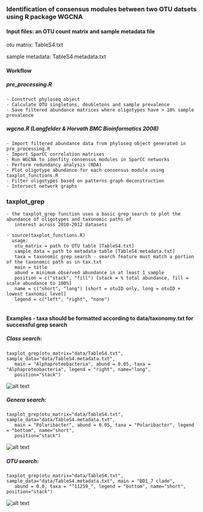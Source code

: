 ### Identification of consensus modules between two OTU datsets using R package WGCNA

#### Input files: an OTU count matrix and sample metadata file

otu matrix: TableS4.txt

sample metadata: TableS4.metadata.txt

#### Workflow

##### pre_processing.R 
```
- Construct phyloseq object
- Calculate OTU singletons, doubletons and sample prevalence
- Save filtered abundance matrices where oligotypes have > 10% sample prevalence
```

##### wgcna.R (Langfelder & Horvath *BMC Bioinformatics* 2008)
```
- Import filtered abundance data from phyloseq object generated in pre_processing.R
- Import SparCC correlation matrixes
- Run WGCNA to idenfity consensus modules in SparCC networks
- Perform redundancy analysis (RDA)
- Plot oligotype abundance for each consensus module using taxplot_functions.R
- Filter oligotypes based on patterns graph deconstruction
- Intersect network graphs
```

### taxplot_grep
```
- the taxplot_grep function uses a basic grep search to plot the abundance of oligotypes and taxonomic paths of 
   interest across 2010-2012 datasets

- source(taxplot_functions.R)
  usage: 
   otu_matrix = path to OTU table [TableS4.txt]
   sample_data = path to metadata table [TableS4.metadata.txt]
   taxa = taxonomic grep search - search feature must match a portion of the taxonomic path as in tax.txt 
   main = title 
   abund = minimum observed abundance in at least 1 sample
   position = c("stack", "fill") [stack = % total abundance, fill = scale abundance to 100%] 
   name = c("short", "long") [short = otuID only, long = otuID + lowest taxnomic level]
   legend = c("left", "right", "none")
   
 ```
#### Examples - taxa should be formatted according to data/taxonomy.txt for successful grep search

##### Class search: 
```
taxplot_grep(otu_matrix="data/TableS4.txt", sample_data="data/TableS4.metadata.txt", 
   main = "Alphaproteobacteria", abund = 0.05, taxa = "Alphaproteobacteria", legend = "right", name="long", 
   position="stack")
  ```
  ![alt text](https://github.com/genomewalker/medNS/blob/master/plot_examples/Alphaproteobacteria.png)
  
##### Genera search: 
```
taxplot_grep(otu_matrix="data/TableS4.txt", sample_data="data/TableS4.metadata.txt", 
   main = "Polaribacter", abund = 0.05, taxa = "Polaribacter", legend = "bottom", name="short", 
   position="stack")
```
  ![alt text](https://github.com/genomewalker/medNS/blob/master/plot_examples/Polaribacter.png)

##### OTU search: 
```
taxplot_grep(otu_matrix="data/TableS4.txt", sample_data="data/TableS4.metadata.txt", main = "BD1_7 clade", 
   abund = 0.0, taxa = "^11259_", legend = "bottom", name="short", position="stack")
```
 ![alt text](https://github.com/genomewalker/medNS/blob/master/plot_examples/BD1_7_clade.png)
